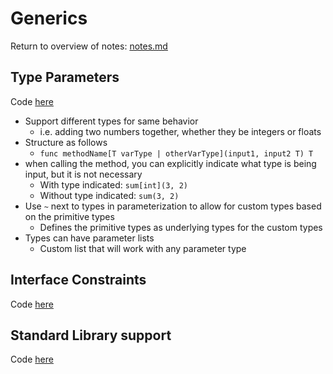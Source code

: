# Generics
Return to overview of notes: [notes.md](../notes.md)

## Type Parameters
Code [here](type-parameters/begin/main.go)

- Support different types for same behavior
  - i.e. adding two numbers together, whether they be integers or floats
- Structure as follows
  - `func methodName[T varType | otherVarType](input1, input2 T) T`
- when calling the method, you can explicitly indicate what type is being input, but it is not necessary
  - With type indicated: `sum[int](3, 2)`
  - Without type indicated: `sum(3, 2)`
- Use `~` next to types in parameterization to allow for custom types based on the primitive types
  - Defines the primitive types as underlying types for the custom types
- Types can have parameter lists
  - Custom list that will work with any parameter type

## Interface Constraints
Code [here](type-sets/begin/main.go)

## Standard Library support
Code [here](standard-library/begin/main.go)